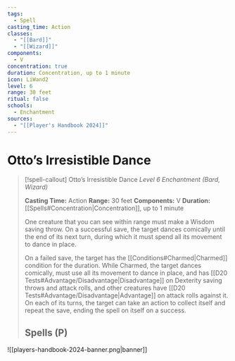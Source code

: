 ```yaml
---
tags:
  - Spell
casting_time: Action
classes:
  - "[[Bard]]"
  - "[[Wizard]]"
components:
  - V
concentration: true
duration: Concentration, up to 1 minute
icon: LiWand2
level: 6
range: 30 feet
ritual: false
schools:
  - Enchantment
sources:
  - "[[Player's Handbook 2024]]"
---
```


# Otto’s Irresistible Dance

>[!spell-callout] Otto’s Irresistible Dance
>_Level 6 Enchantment (Bard, Wizard)_
>
>**Casting Time:** Action
>**Range:** 30 feet
>**Components:** V
>**Duration:** [[Spells#Concentration\|Concentration]], up to 1 minute
>
>One creature that you can see within range must make a Wisdom saving throw. On a successful save, the target dances comically until the end of its next turn, during which it must spend all its movement to dance in place.
>
>On a failed save, the target has the [[Conditions#Charmed\|Charmed]] condition for the duration. While Charmed, the target dances comically, must use all its movement to dance in place, and has [[D20 Tests#Advantage/Disadvantage\|Disadvantage]] on Dexterity saving throws and attack rolls, and other creatures have [[D20 Tests#Advantage/Disadvantage\|Advantage]] on attack rolls against it. On each of its turns, the target can take an action to collect itself and repeat the save, ending the spell on itself on a success.
>
>## Spells (P)


![[players-handbook-2024-banner.png|banner]]
